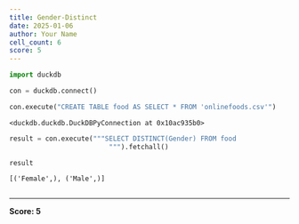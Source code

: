 ```yaml
---
title: Gender-Distinct
date: 2025-01-06
author: Your Name
cell_count: 6
score: 5
---
```


```python
import duckdb
```


```python
con = duckdb.connect()
```


```python
con.execute("CREATE TABLE food AS SELECT * FROM 'onlinefoods.csv'")
```




    <duckdb.duckdb.DuckDBPyConnection at 0x10ac935b0>




```python
result = con.execute("""SELECT DISTINCT(Gender) FROM food 
                         """).fetchall()
```


```python
result
```




    [('Female',), ('Male',)]




```python

```


---
**Score: 5**

